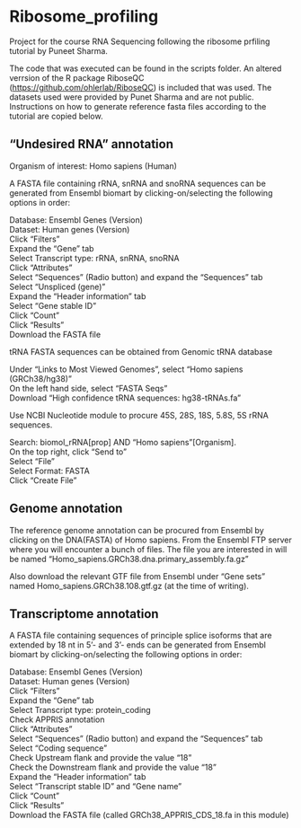 # Ribosome_profiling

Project for the course RNA Sequencing following the ribosome prfiling tutorial by Puneet Sharma.

The code that was executed can be found in the scripts folder. An altered verrsion of the R package RiboseQC (https://github.com/ohlerlab/RiboseQC) is included that was used.
The datasets used were provided by Punet Sharma and are not public. Instructions on how to generate reference fasta files according to the tutorial are copied below.

## “Undesired RNA” annotation
Organism of interest: Homo sapiens (Human)

A FASTA file containing rRNA, snRNA and snoRNA sequences can be generated from Ensembl biomart by clicking-on/selecting the following options in order:

Database: Ensembl Genes (Version)  
Dataset: Human genes (Version)  
Click “Filters”  
Expand the “Gene” tab  
Select Transcript type: rRNA, snRNA, snoRNA  
Click “Attributes”  
Select “Sequences” (Radio button) and expand the “Sequences” tab  
Select “Unspliced (gene)”  
Expand the “Header information” tab  
Select “Gene stable ID”  
Click “Count”  
Click “Results”  
Download the FASTA file  

tRNA FASTA sequences can be obtained from Genomic tRNA database

Under “Links to Most Viewed Genomes”, select “Homo sapiens (GRCh38/hg38)”  
On the left hand side, select “FASTA Seqs”  
Download “High confidence tRNA sequences: hg38-tRNAs.fa”  

Use NCBI Nucleotide module to procure 45S, 28S, 18S, 5.8S, 5S rRNA sequences.

Search: biomol_rRNA[prop] AND “Homo sapiens”[Organism].  
On the top right, click “Send to”  
Select “File”  
Select Format: FASTA  
Click “Create File”  

## Genome annotation
The reference genome annotation can be procured from Ensembl by clicking on the DNA(FASTA) of Homo sapiens. From the Ensembl FTP server where you will encounter a bunch of files. The file you are interested in will be named “Homo_sapiens.GRCh38.dna.primary_assembly.fa.gz”

Also download the relevant GTF file from Ensembl under “Gene sets” named Homo_sapiens.GRCh38.108.gtf.gz (at the time of writing).

## Transcriptome annotation
A FASTA file containing sequences of principle splice isoforms that are extended by 18 nt in 5’- and 3’- ends can be generated from Ensembl biomart by clicking-on/selecting the following options in order:

Database: Ensembl Genes (Version)  
Dataset: Human genes (Version)  
Click “Filters”  
Expand the “Gene” tab  
Select Transcript type: protein_coding  
Check APPRIS annotation  
Click “Attributes”  
Select “Sequences” (Radio button) and expand the “Sequences” tab  
Select “Coding sequence”  
Check Upstream flank and provide the value “18”  
Check the Downstream flank and provide the value “18”  
Expand the “Header information” tab  
Select “Transcript stable ID” and “Gene name”  
Click “Count”  
Click “Results”  
Download the FASTA file (called GRCh38_APPRIS_CDS_18.fa in this module)  
